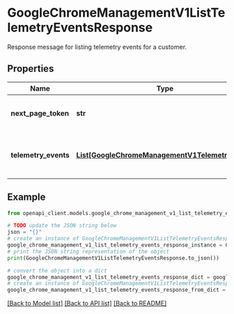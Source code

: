 # GoogleChromeManagementV1ListTelemetryEventsResponse

Response message for listing telemetry events for a customer.

## Properties

Name | Type | Description | Notes
------------ | ------------- | ------------- | -------------
**next_page_token** | **str** | Token to specify next page in the list. | [optional] 
**telemetry_events** | [**List[GoogleChromeManagementV1TelemetryEvent]**](GoogleChromeManagementV1TelemetryEvent.md) | Telemetry events returned in the response. | [optional] 

## Example

```python
from openapi_client.models.google_chrome_management_v1_list_telemetry_events_response import GoogleChromeManagementV1ListTelemetryEventsResponse

# TODO update the JSON string below
json = "{}"
# create an instance of GoogleChromeManagementV1ListTelemetryEventsResponse from a JSON string
google_chrome_management_v1_list_telemetry_events_response_instance = GoogleChromeManagementV1ListTelemetryEventsResponse.from_json(json)
# print the JSON string representation of the object
print(GoogleChromeManagementV1ListTelemetryEventsResponse.to_json())

# convert the object into a dict
google_chrome_management_v1_list_telemetry_events_response_dict = google_chrome_management_v1_list_telemetry_events_response_instance.to_dict()
# create an instance of GoogleChromeManagementV1ListTelemetryEventsResponse from a dict
google_chrome_management_v1_list_telemetry_events_response_from_dict = GoogleChromeManagementV1ListTelemetryEventsResponse.from_dict(google_chrome_management_v1_list_telemetry_events_response_dict)
```
[[Back to Model list]](../README.md#documentation-for-models) [[Back to API list]](../README.md#documentation-for-api-endpoints) [[Back to README]](../README.md)


